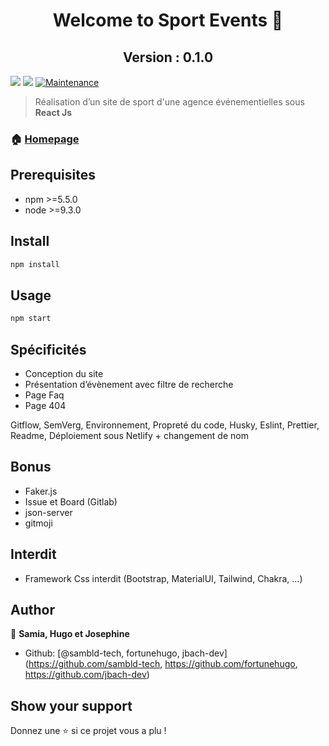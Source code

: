 <h1 align="center">Welcome to Sport Events 👋</h1>
<h2 align="center">Version : 0.1.0</h2>
<p>
  <img src="https://img.shields.io/badge/npm-%3E%3D5.5.0-blue.svg" />
  <img src="https://img.shields.io/badge/node-%3E%3D9.3.0-blue.svg" />
  <a href="https://github.com/kefranabg/readme-md-generator/graphs/commit-activity" target="_blank">
    <img alt="Maintenance" src="https://img.shields.io/badge/Maintained%3F-yes-green.svg" />
  </a>
</p>

> Réalisation d’un site de sport d'une agence événementielles sous **React Js**

### 🏠 [Homepage](https://github.com/jbach-dev/event_sport)

## Prerequisites

- npm >=5.5.0
- node >=9.3.0

## Install

```sh
npm install
```

## Usage

```sh
npm start
```

## Spécificités

- Conception du site
- Présentation d’évènement avec filtre de recherche
- Page Faq
- Page 404

Gitflow, SemVerg, Environnement, Propreté du code, Husky, Eslint, Prettier, Readme, Déploiement sous Netlify + changement de nom

## Bonus

- Faker.js
- Issue et Board (Gitlab)
- json-server
- gitmoji

## Interdit

- Framework Css interdit (Bootstrap, MaterialUI, Tailwind, Chakra, …)

## Author

👤 **Samia, Hugo et Josephine**

- Github: [@sambld-tech, fortunehugo, jbach-dev](https://github.com/sambld-tech, https://github.com/fortunehugo, https://github.com/jbach-dev)

## Show your support

Donnez une ⭐️ si ce projet vous a plu !
